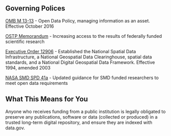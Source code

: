 ## Governing Polices

[OMB M 13-13](https://digital.gov/open-data-policy-m-13-13/) - Open Data Policy, managing information as an asset. Effective October 2016

[OSTP Memorandum](https://obamawhitehouse.archives.gov/sites/default/files/microsites/ostp/ostp_public_access_memo_2013.pdf) - Increasing access to the results of federally funded scientific research

[Executive Order 12906](http://www.fgdc.gov/policyandplanning/executive_order) - Established the National Spatial Data Infrastructure, a National Geospatial Data Clearinghouse, spatial data standards, and a National Digital Geospatial Data Framework. Effective 1994, amended 2003

[NASA SMD SPD 41a](https://science.nasa.gov/science-red/s3fs-public/atoms/files/SMD-information-policy-SPD-41a.pdf) - Updated guidance for SMD funded researchers to meet open data requirements 

## What This Means for You

Anyone who receives funding from a public institution is legally obligated to preserve any publications, software or data (collected or produced) in a trusted long-term digital repository, and ensure they are indexed with data.gov. 
